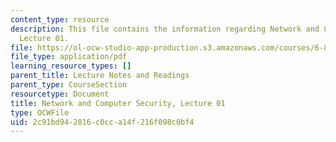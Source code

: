 ```yaml
---
content_type: resource
description: This file contains the information regarding Network and Computer Security,
  Lecture 01.
file: https://ol-ocw-studio-app-production.s3.amazonaws.com/courses/6-857-network-and-computer-security-spring-2014/2c91bd942816c0cca14f216f098c0bf4_MIT6_857S14_Lec01.pdf
file_type: application/pdf
learning_resource_types: []
parent_title: Lecture Notes and Readings
parent_type: CourseSection
resourcetype: Document
title: Network and Computer Security, Lecture 01
type: OCWFile
uid: 2c91bd94-2816-c0cc-a14f-216f098c0bf4
---
```

